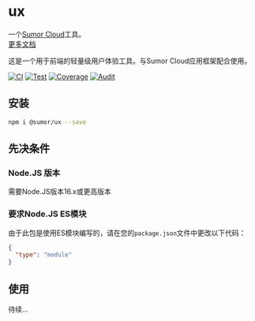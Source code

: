# ux

一个[Sumor Cloud](https://sumor.cloud)工具。  
[更多文档](https://sumor.cloud/ux)

这是一个用于前端的轻量级用户体验工具。与Sumor Cloud应用框架配合使用。

[![CI](https://github.com/sumor-cloud/ux/actions/workflows/ci.yml/badge.svg)](https://github.com/sumor-cloud/ux/actions/workflows/ci.yml)
[![Test](https://github.com/sumor-cloud/ux/actions/workflows/ut.yml/badge.svg)](https://github.com/sumor-cloud/ux/actions/workflows/ut.yml)
[![Coverage](https://github.com/sumor-cloud/ux/actions/workflows/coverage.yml/badge.svg)](https://github.com/sumor-cloud/ux/actions/workflows/coverage.yml)
[![Audit](https://github.com/sumor-cloud/ux/actions/workflows/audit.yml/badge.svg)](https://github.com/sumor-cloud/ux/actions/workflows/audit.yml)

## 安装

```bash
npm i @sumor/ux --save
```

## 先决条件

### Node.JS 版本

需要Node.JS版本16.x或更高版本

### 要求Node.JS ES模块

由于此包是使用ES模块编写的，请在您的`package.json`文件中更改以下代码：

```json
{
  "type": "module"
}
```

## 使用

待续...
